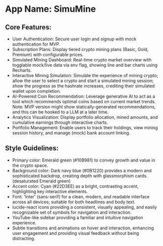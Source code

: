 # **App Name**: SimuMine

## Core Features:

- User Authentication: Secure user login and signup with mock authentication for MVP.
- Subscription Plans: Display tiered crypto mining plans (Basic, Gold, Premium) with configurable prices.
- Simulated Mining Dashboard: Real-time crypto market overview with togglable mock/live data via env flag, showing line and bar charts using Recharts.
- Interactive Mining Simulation: Simulate the experience of mining crypto; allow the user to select a crypto and start a simulated mining session; show the progress as the hashrate increases, crediting their simulated wallet upon completion.
- AI-Powered Coin Recommendation: Leverage generative AI to act as a tool which recommends optimal coins based on current market trends. Note: MVP version might show statically-generated recommendations, and this can be hooked to a LLM at a later time.
- Analytics Visualization: Display portfolio allocation, mined amounts, and cumulative earnings through interactive charts.
- Portfolio Management: Enable users to track their holdings, view mining session history, and manage (mock) bank account linking.

## Style Guidelines:

- Primary color: Emerald green (#10B981) to convey growth and value in the crypto space.
- Background color: Dark navy blue (#0B1220) provides a modern and sophisticated backdrop, creating depth with glassmorphism cards. (desaturated Emerald green)
- Accent color: Cyan (#22D3EE) as a bright, contrasting accent, highlighting key interactive elements.
- Font: 'Inter' (sans-serif) for a clean, modern, and readable interface across all devices; suitable for both headlines and body text.
- lucide-react icons providing a consistent, visually appealing, and easily recognizable set of symbols for navigation and interaction.
- YouTube-like sidebar providing a familiar and intuitive navigation experience.
- Subtle transitions and animations on hover and interaction, enhancing user engagement and providing visual feedback without being distracting.